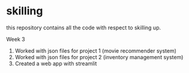 # skilling
this repository contains all the code with respect to skilling up.

Week 3
1. Worked with json files for project 1 (movie recommender system)
2. Worked with json files for project 2 (inventory management system)
3. Created a web app with streamlit
